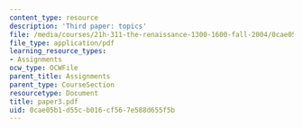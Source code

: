 ```yaml
---
content_type: resource
description: 'Third paper: topics'
file: /media/courses/21h-311-the-renaissance-1300-1600-fall-2004/0cae05b1d55cb016cf567e588d655f5b_paper3.pdf
file_type: application/pdf
learning_resource_types:
- Assignments
ocw_type: OCWFile
parent_title: Assignments
parent_type: CourseSection
resourcetype: Document
title: paper3.pdf
uid: 0cae05b1-d55c-b016-cf56-7e588d655f5b
---
```

